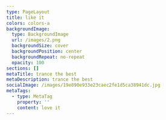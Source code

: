 ```yaml
---
type: PageLayout
title: like it
colors: colors-a
backgroundImage:
  type: BackgroundImage
  url: /images/2.png
  backgroundSize: cover
  backgroundPosition: center
  backgroundRepeat: no-repeat
  opacity: 100
sections: []
metaTitle: trance the best
metaDescription: trance the best
socialImage: /images/19e890e933e23caec2fe1d5ca38941dc.jpg
metaTags:
  - type: MetaTag
    property: ''
    content: love it
---
```

